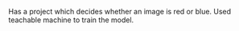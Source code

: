 Has a project which decides whether an image is red or blue. Used teachable machine to train the model.
